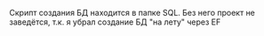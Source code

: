 Скрипт создания БД находится в папке SQL.
Без него проект не заведётся, т.к. я убрал создание БД "на лету" через EF
